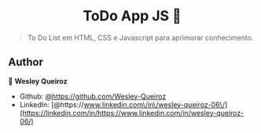 <h1 align="center">ToDo App JS 👋</h1>
<p>
</p>

> To Do List em HTML, CSS e Javascript para aprimorar conhecimento. 

## Author

👤 **Wesley Queiroz**

- Github: [@https:\/\/github.com\/Wesley-Queiroz](https://github.com/https://github.com/Wesley-Queiroz)
- LinkedIn: [@https:\/\/www.linkedin.com\/in\/wesley-queiroz-06\/](https://linkedin.com/in/https://www.linkedin.com/in/wesley-queiroz-06/)
